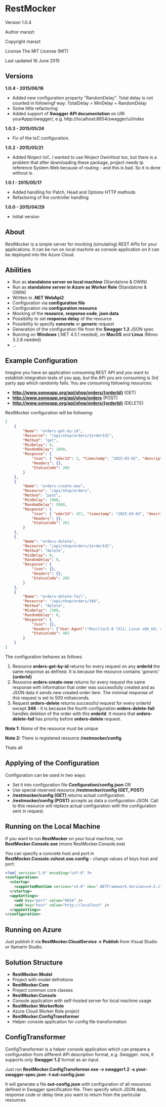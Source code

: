 RestMocker
==================

Version 1.0.4

Author marazt

Copyright marazt

License The MIT License (MIT)

Last updated 16 June 2015


Versions
-----------------

**1.0.4 - 2015/06/16**

* Added new configuration property "RandomDelay". Total delay is not counted in followingf way: TotalDelay = MinDelay + RandomDelay
* Some little refactoring
* Added support of **Swagger API documentation** on URI yourAppp/swagger/, e.g. http://localhost:8654/swagger/ui/index


**1.0.3 - 2015/05/24**

* Fix of the IoC configuration.



**1.0.2 - 2015/05/21**

* Added Ninject IoC. I wanted to use Ninject OwinHost too, but there is a problem that after downloading these package, project needs tp reference System.Web because of routing - and this is bad. So it is done without is.



**1.0.1 - 2015/05/17**

* Added handling for Patch, Head and Options HTTP methods
* Refactoring of the controller handling



**1.0.0 - 2015/04/29**

* Initial version


About
-----------------

RestMocker is a simple server for mocking (simulating) REST APIs for your applications.
It can be run on local machine as console application on it can be deployed into the Azure Cloud.

Abilities
-----------------
+ Run as **standalone server on local machine** (Standalone & OWIN)
+ Run as **standalone server in Azure as Worker Role** (Standalone & OWIN)
+ Written in **.NET WebApi2**
+ Configuration via **configuration file**
+ Configuration via **configuration resource**
+ Mocking of the **resource**, **response code**, **json data**
+ Possibility to set **response delay** of the resource
+ Possibility to specify **concrete** or **generic** request
+ Generation of the configuration file from the **Swagger 1.2** JSON spec
+ Running on **Windows** (.NET 4.5.1 needed), on **MacOS** and **Linux** (Mono 3.2.8 needed)
+ ...


Example Configuration
-----------------
Imagine you have an application consuming REST API and you want to establish integration tests of you app, but the API you are consuming is 3rd party app which randomly fails.
You are consuming following resources:

+ **http://www.someapp.org/api/shop/orders/{orderId}** (GET)
+ **http://www.someapp.org/api/shop/orders** (POST)
+ **http://www.someapp.org/api/shop/orders/{orderId}** (DELETE)

RestMocker configuration will be following:

```json
[
    {
        "Name": "orders-get-by-id",
        "Resource": "/api/shop/orders/{orderId}",
        "Method": "get",
        "MinDelay": 0,
		"RandomDelay": 1000,		
        "Response": {
            "Json": { "oderId": 3, "timestamp": "2025-03-02", "description": "some desc" },
            "Headers": {},
            "StatusCode": 200
        }
    },
    {
        "Name": "orders-create-new",
        "Resource": "/api/shop/orders",
        "Method": "post",
        "MinDelay": 1000,
		"RandomDelay": 5000,
        "Response": {
            "Json": { "oderId": 457, "timestamp": "2025-03-03", "description": "new item created" },
            "Headers": {},
            "StatusCode": 201
        }
    },
    {
        "Name": "orders-delete",
        "Resource": "/api/shop/orders/{orderId}",
        "Method": "delete",
        "MinDelay": 0,
		"RandomDelay": 0,		
        "Response": {
            "Json": {},
            "Headers": {},
            "StatusCode": 200
        }
    },
    {
        "Name": "orders-delete-fail",
        "Resource": "/api/shop/orders/346",
        "Method": "delete",
        "MinDelay": 2300,
		"RandomDelay": 0,		
        "Response": {
            "Json": {},
            "Headers": {"User-Agent":"Mozilla/5.0 (X11; Linux x86_64; rv:12.0)"},
            "StatusCode": 403
        }
    }
]
```
The configuration behaves as follows:

 1. Resource **orders-get-by-id** returns for every request on any **orderId** the same response as defined. It is because the resource contains '*generic*' **{orderId}**
 2. Resource **orders-create-new** returns for every request the same response with information that order was successfully created and as JSON data it sends new created order item. The minimal response of this request is set to 500 miliseconds.
 3. Request **orders-delete** returns successful request for every orderId except **346** - it is because the fourth configuration **orders-delete-fail** handles deletion of the order with this **orderId**. It means that **orders-delete-fail** has priority before **orders-delete** request.

**Note 1:** *Name* of the resource must be unique

**Note 2:** There is registered resource **/restmocker/config**

Thats all <i class="icon-smile"></i>


Applying of the Configuration
-------------------------------
Configuration can be used in two ways:

+ Set it into configuration file **Configuration/config.json**
OR
+ Use special reserved resource **/restmocker/config (GET, POST)**
 + **/restmocker/config (GET)** returns actual configuration.
 + **/restmocker/config (POST)** accepts as data a configuration JSON. Call to this resource will replace actual configuration with the configuration sent in request.


<i class="icon-upload"></i> Running on the Local Machine
------------------------------
If you want to run **RestMocker** on your local machine, run **RestMocker.Console.exe** (mono RestMocker.Console.exe)

You can specify a concrete host and port in **RestMocker.Console.vshost.exe.config** - change values of keys host and port:

```xml
<?xml version="1.0" encoding="utf-8" ?>
<configuration>
  <startup>
    <supportedRuntime version="v4.0" sku=".NETFramework,Version=v4.5.1" />
  </startup>
  <appSettings>
    <add key="port" value="8654" />
    <add key="host" value="http://localhost" />
  </appSettings>
</configuration>
```

<i class="icon-upload"></i> Running on Azure
------------------------------
Just publish it via **RestMocker.CloudService -> Publish** from Visual Studio or Xamarin Studio.


Solution Structure
-----------------------------

+ **RestMocker.Model**
 + Project with model definitions
+ **RestMocker.Core**
 + Project common core classes
+ **RestMocker.Console**
 + Console application with self-hosted server for local machine usage
+ **RestMocker.WorkerRole**
 + Azure Cloud Worker Role project
+ **RestMocker.ConfigTransformer**
 + Helper console application for config file transformation

ConfigTransformer
-----------------------------
ConfigTransformer is a helper console application which can prepare a configuration from different API description format, e.g. *Swagger*.
now, it supports only **Swagger 1.2** format as an input.

Just run **RestMocker.ConfigTransformer.exe -v swagger1.2 -s your-swagger-spec.json -t out-config.json**

It will generate a file **out-config.json** with configuration of all resources defined in Swagger specification file. Then specify which JSON data, response code or delay time you want to return from the particular resources.